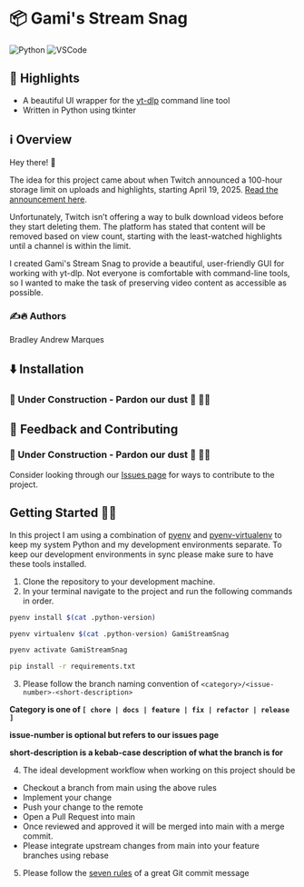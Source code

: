 # 📦 Gami's Stream Snag

![Python](https://img.shields.io/badge/Python-FFD43B?style=for-the-badge&logo=python&logoColor=blue)
![VSCode](https://img.shields.io/badge/Visual_Studio_Code-0078D4?style=for-the-badge&logo=visual%20studio%20code&logoColor=white)

## 🌟 Highlights

- A beautiful UI wrapper for the [yt-dlp](https://github.com/yt-dlp/yt-dlp) command line tool
- Written in Python using tkinter

## ℹ️ Overview

Hey there! 👋

The idea for this project came about when Twitch announced a 100-hour storage limit on uploads and highlights, starting April 19, 2025. [Read the announcement here](https://help.twitch.tv/s/article/video-on-demand?language=en_US#storage).

Unfortunately, Twitch isn’t offering a way to bulk download videos before they start deleting them. The platform has stated that content will be removed based on view count, starting with the least-watched highlights until a channel is within the limit.

I created Gami's Stream Snag to provide a beautiful, user-friendly GUI for working with yt-dlp. Not everyone is comfortable with command-line tools, so I wanted to make the task of preserving video content as accessible as possible.

### ✍️🔥 Authors

Bradley Andrew Marques


## ⬇️ Installation
### 🚧 Under Construction - Pardon our dust 🚧 🙇🏾


## 💭 Feedback and Contributing

### 🚧 Under Construction - Pardon our dust 🚧 🙇🏾

Consider looking through our [Issues page](https://github.com/bradleyGamiMarques/GamiStreamSnag/issues) for ways to contribute to the project.


## Getting Started 🏃🏾
In this project I am using a combination of [pyenv](https://github.com/pyenv/pyenv) and [pyenv-virtualenv](https://github.com/pyenv/pyenv-virtualenv) to keep my system Python and my development environments separate.
To keep our development environments in sync please make sure to have these tools installed.

1. Clone the repository to your development machine.
2. In your terminal navigate to the project and run the following commands in order.
```sh
pyenv install $(cat .python-version)
```
```sh
pyenv virtualenv $(cat .python-version) GamiStreamSnag
```
```sh
pyenv activate GamiStreamSnag
```
```sh
pip install -r requirements.txt
```
3. Please follow the branch naming convention of `<category>/<issue-number>-<short-description>`

<strong> Category is one of `[ chore | docs | feature | fix | refactor | release ]` </strong>

<strong> issue-number is optional but refers to our issues page </strong>

<strong> short-description is a kebab-case description of what the branch is for </strong>

4. The ideal development workflow when working on this project should be
- Checkout a branch from main using the above rules
- Implement your change
- Push your change to the remote
- Open a Pull Request into main
- Once reviewed and approved it will be merged into main with a merge commit.
- Please integrate upstream changes from main into your feature branches using rebase

5. Please follow the [seven rules](https://cbea.ms/git-commit/#seven-rules) of a great Git commit message

